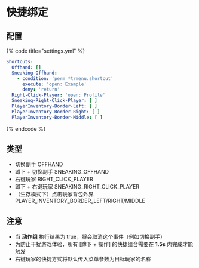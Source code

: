 # 快捷绑定

## 配置

{% code title="settings.yml" %}
```yaml
Shortcuts:
  Offhand: []
  Sneaking-Offhand:
    - condition: 'perm *trmenu.shortcut'
      execute: 'open: Example'
      deny: 'return'
  Right-Click-Player: 'open: Profile'
  Sneaking-Right-Click-Player: [ ]
  PlayerInventory-Border-Left: [ ]
  PlayerInventory-Border-Right: [ ]
  PlayerInventory-Border-Middle: [ ]
```
{% endcode %}

## 类型

* 切换副手 OFFHAND
* 蹲下 + 切换副手 SNEAKING\_OFFHAND
* 右键玩家 RIGHT\_CLICK\_PLAYER
* 蹲下 + 右键玩家 SNEAKING\_RIGHT\_CLICK\_PLAYER
* （生存模式下）点击玩家背包外界 PLAYER\_INVENTORY\_BORDER\_LEFT/RIGHT/MIDDLE

## 注意

* 当 **动作组** 执行结果为 true，将会取消这个事件（例如切换副手）
* 为防止干扰游戏体验，所有 \[蹲下 + 操作\] 的快捷组合需要在 **1.5s** 内完成才能触发
* 右键玩家的快捷方式将默认传入菜单参数为目标玩家的名称

